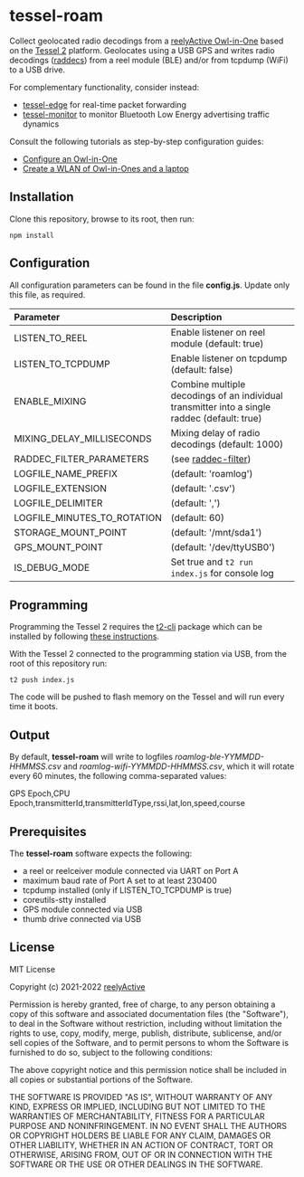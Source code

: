 tessel-roam
===========

Collect geolocated radio decodings from a [reelyActive Owl-in-One](https://www.reelyactive.com/products/gateways/#owl-in-one) based on the [Tessel 2](https://tessel.io/) platform.  Geolocates using a USB GPS and writes radio decodings ([raddecs](https://github.com/reelyactive/raddec/)) from a reel module (BLE) and/or from tcpdump (WiFi) to a USB drive.

For complementary functionality, consider instead:
- [tessel-edge](https://github.com/reelyactive/tessel-edge) for real-time packet forwarding
- [tessel-monitor](https://github.com/reelyactive/tessel-monitor) to monitor Bluetooth Low Energy advertising traffic dynamics

Consult the following tutorials as step-by-step configuration guides:
- [Configure an Owl-in-One](https://reelyactive.github.io/diy/oio-config/)
- [Create a WLAN of Owl-in-Ones and a laptop](https://reelyactive.github.io/diy/oio-wlan/)

Installation
------------

Clone this repository, browse to its root, then run:

    npm install


Configuration
-------------

All configuration parameters can be found in the file __config.js__.  Update only this file, as required.

| Parameter                   | Description                                   | 
|:----------------------------|:----------------------------------------------|
| LISTEN_TO_REEL              | Enable listener on reel module (default: true)|
| LISTEN_TO_TCPDUMP           | Enable listener on tcpdump (default: false)   |
| ENABLE_MIXING               | Combine multiple decodings of an individual transmitter into a single raddec (default: true) |
| MIXING_DELAY_MILLISECONDS   | Mixing delay of radio decodings (default: 1000) |
| RADDEC_FILTER_PARAMETERS    | (see [raddec-filter](https://github.com/reelyactive/raddec-filter/))                           |
| LOGFILE_NAME_PREFIX         | (default: 'roamlog')                          |
| LOGFILE_EXTENSION           | (default: '.csv')                             |
| LOGFILE_DELIMITER           | (default: ',')                                |
| LOGFILE_MINUTES_TO_ROTATION | (default: 60)                                 |
| STORAGE_MOUNT_POINT         | (default: '/mnt/sda1')                        |
| GPS_MOUNT_POINT             | (default: '/dev/ttyUSB0')                     |
| IS_DEBUG_MODE               | Set true and `t2 run index.js` for console log|


Programming
-----------

Programming the Tessel 2 requires the [t2-cli](https://www.npmjs.com/package/t2-cli) package which can be installed by following [these instructions](https://tessel.github.io/t2-start/).

With the Tessel 2 connected to the programming station via USB, from the root of this repository run:

    t2 push index.js

The code will be pushed to flash memory on the Tessel and will run every time it boots.


Output
------

By default, __tessel-roam__ will write to logfiles _roamlog-ble-YYMMDD-HHMMSS.csv_ and _roamlog-wifi-YYMMDD-HHMMSS.csv_, which it will rotate every 60 minutes, the following comma-separated values:

GPS Epoch,CPU Epoch,transmitterId,transmitterIdType,rssi,lat,lon,speed,course


Prerequisites
-------------

The __tessel-roam__ software expects the following:
- a reel or reelceiver module connected via UART on Port A
- maximum baud rate of Port A set to at least 230400
- tcpdump installed (only if LISTEN_TO_TCPDUMP is true)
- coreutils-stty installed
- GPS module connected via USB
- thumb drive connected via USB


License
-------

MIT License

Copyright (c) 2021-2022 [reelyActive](https://www.reelyactive.com)

Permission is hereby granted, free of charge, to any person obtaining a copy of this software and associated documentation files (the "Software"), to deal in the Software without restriction, including without limitation the rights to use, copy, modify, merge, publish, distribute, sublicense, and/or sell copies of the Software, and to permit persons to whom the Software is furnished to do so, subject to the following conditions:

The above copyright notice and this permission notice shall be included in all copies or substantial portions of the Software.

THE SOFTWARE IS PROVIDED "AS IS", WITHOUT WARRANTY OF ANY KIND, EXPRESS OR 
IMPLIED, INCLUDING BUT NOT LIMITED TO THE WARRANTIES OF MERCHANTABILITY, 
FITNESS FOR A PARTICULAR PURPOSE AND NONINFRINGEMENT. IN NO EVENT SHALL THE 
AUTHORS OR COPYRIGHT HOLDERS BE LIABLE FOR ANY CLAIM, DAMAGES OR OTHER 
LIABILITY, WHETHER IN AN ACTION OF CONTRACT, TORT OR OTHERWISE, ARISING FROM, 
OUT OF OR IN CONNECTION WITH THE SOFTWARE OR THE USE OR OTHER DEALINGS IN 
THE SOFTWARE.

